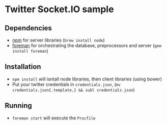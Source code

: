 # Twitter Socket.IO sample

## Dependencies

  * [npm] for server libraries (`brew install node`)
  * [foreman] for orchestrating the database, preprocessors and server (`gem install foreman`)

## Installation

  * `npm install` will isntall node libraries, then client libraries (using bower)
  * Put your twitter credentials in `credentials.json`, (`mv credentials.json{.template,} && subl credentials.json`)

## Running

  * `foreman start` will execute the `Procfile`

[npm]: https://npmjs.org
[foreman]: https://github.com/ddollar/foreman